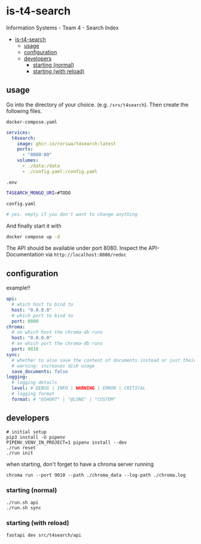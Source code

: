 # is-t4-search
Information Systems - Team 4 - Search Index

<!-- TOC -->
* [is-t4-search](#is-t4-search)
  * [usage](#usage)
  * [configuration](#configuration)
  * [developers](#developers)
    * [starting (normal)](#starting-normal)
    * [starting (with reload)](#starting-with-reload)
<!-- TOC -->

## usage

Go into the directory of your choice. (e.g. `/srv/t4search`).
Then create the following files.

`docker-compose.yaml`
```yaml
services:
  t4search:
    image: ghcr.io/roriwa/t4search:latest
    ports:
      - "8080:80"
    volumes:
      - ./data:/data
      - ./config.yaml:/config.yaml
```

`.env`
```bash
T4SEARCH_MONGO_URI=#TODO
```

`config.yaml`
```yaml
# yes. empty if you don't want to change anything
```

And finally start it with
```bash
docker compose up -d
```

The API should be available under port 8080.
Inspect the API-Documentation via `http://localhost:8080/redoc`

## configuration

example!!

```yaml
api:
  # which host to bind to
  host: "0.0.0.0"
  # which port to bind to
  port: 8000
chroma:
  # on which host the chroma-db runs
  host: "0.0.0.0"
  # on which port the chroma-db runs
  port: 9010
sync:
  # whether to also save the content of documents instead or just their embeddings
  # warning: increases disk usage
  save_documents: false
logging:
  # logging details
  level: # DEBUG | INFO | WARNING | ERROR | CRITICAL
  # logging format
  format: # "@SHORT" | "@LONG" | "CUSTOM"
```

## developers

```shell
# initial setup
pip3 install -U pipenv
PIPENV_VENV_IN_PROJECT=1 pipenv install --dev
./run reset
./run init
```

when starting, don't forget to have a chroma server running

```shell
chroma run --port 9010 --path ./chroma_data --log-path ./chroma.log
```

### starting (normal)

```shell
./run.sh api
./run.sh sync
```

### starting (with reload)

```shell
fastapi dev src/t4search/api
```
